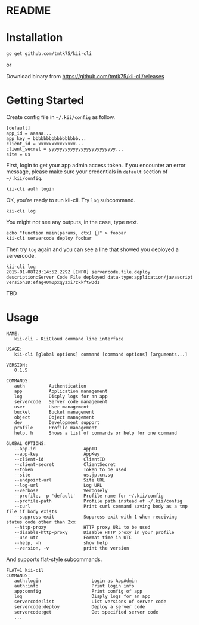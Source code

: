 # README

# Installation

```
go get github.com/tmtk75/kii-cli
```

or

Download binary from <https://github.com/tmtk75/kii-cli/releases>


# Getting Started

Create config file in `~/.kii/config` as follow.

    [default]
    app_id = aaaaa...
    app_key = bbbbbbbbbbbbbbbbb...
    client_id = xxxxxxxxxxxxxx...
    client_secret = yyyyyyyyyyyyyyyyyyyyyyyyy...
    site = us

First, login to get your app admin access token.
If you encounter an error message, please make sure your credentials in `default` section of `~/.kii/config`.

    kii-cli auth login

OK, you're ready to run kii-cli. Try `log` subcommand.

    kii-cli log

You might not see any outputs, in the case, type next.

    echo "function main(params, ctx) {}" > foobar
    kii-cli servercode deploy foobar

Then try `log` again and you can see a line that showed you deployed a servercode.

    kii-cli log
    2015-01-08T23:14:52.229Z [INFO] servercode.file.deploy description:Server Code File deployed data-type:application/javascript versionID:efag40m0pxqyzxi7zkkftw3d1

TBD


# Usage

```
NAME:
   kii-cli - KiiCloud command line interface

USAGE:
   kii-cli [global options] command [command options] [arguments...]

VERSION:
   0.1.5

COMMANDS:
   auth         Authentication
   app          Application management
   log          Disply logs for an app
   servercode   Server code management
   user         User management
   bucket       Bucket management
   object       Object management
   dev          Development support
   profile      Profile management
   help, h      Shows a list of commands or help for one command
   
GLOBAL OPTIONS:
   --app-id                  AppID
   --app-key                 AppKey
   --client-id               ClientID
   --client-secret           ClientSecret
   --token                   Token to be used
   --site                    us,jp,cn,sg
   --endpoint-url            Site URL
   --log-url                 Log URL
   --verbose                 Verbosely
   --profile, -p 'default'   Profile name for ~/.kii/config
   --profile-path            Profile path instead of ~/.kii/config
   --curl                    Print curl command saving body as a tmp file if body exists
   --suppress-exit           Suppress exit with 1 when receiving status code other than 2xx
   --http-proxy              HTTP proxy URL to be used
   --disable-http-proxy      Disable HTTP proxy in your profile
   --use-utc                 Format time in UTC
   --help, -h                show help
   --version, -v             print the version
```

And supports flat-style subcommands.
```
FLAT=1 kii-cil
COMMANDS:
   auth:login                   Login as AppAdmin
   auth:info                    Print login info
   app:config                   Print config of app
   log                          Disply logs for an app
   servercode:list              List versions of server code
   servercode:deploy            Deploy a server code
   servercode:get               Get specified server code
   ...

```
